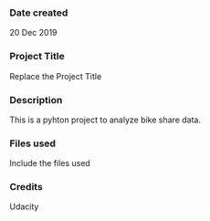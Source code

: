 ### Date created
20 Dec 2019

### Project Title
Replace the Project Title

### Description
This is a pyhton project to analyze bike share data.

### Files used
Include the files used

### Credits
Udacity
